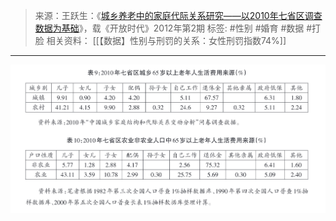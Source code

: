 > 来源：王跃生：《[城乡养老中的家庭代际关系研究——以2010年七省区调查数据为基础](https://kns.cnki.net/KCMS/detail/detail.aspx?dbcode=CJFD&dbname=CJFD2012&filename=KFSD201202012&v=)》，载《开放时代》2012年第2期
> 标签: #性别 #婚育 #数据 #打脸 
>相关资料： [[【数据】性别与刑罚的关系：女性刑罚指数74%]]
***
[![mmexport1673927069261.png](https://raw.githubusercontent.com/bluntvoice/mypic/main/mmexport1673927069261.png)](https://raw.githubusercontent.com/bluntvoice/mypic/main/mmexport1673927069261.png)